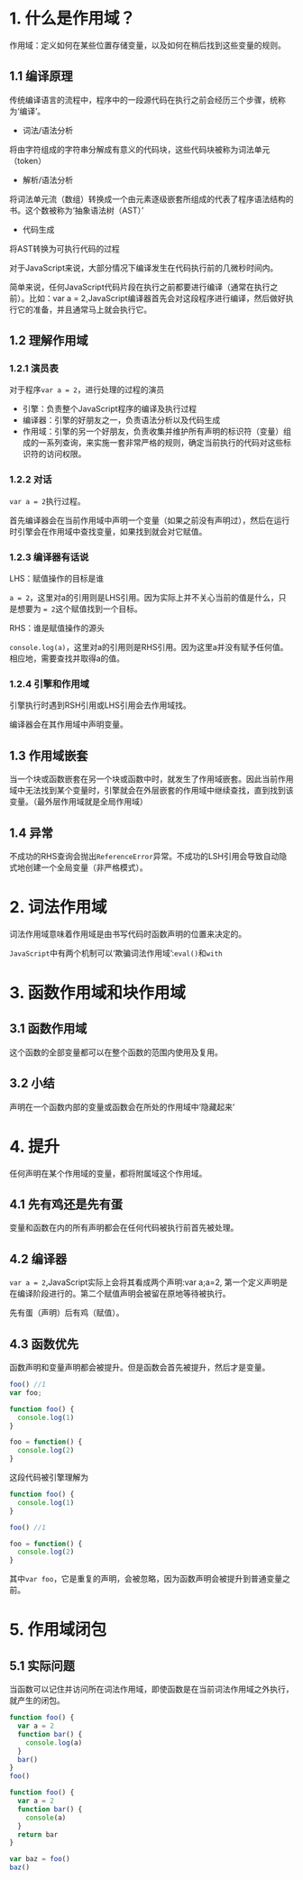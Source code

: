 # 1. 什么是作用域？
作用域：定义如何在某些位置存储变量，以及如何在稍后找到这些变量的规则。

## 1.1 编译原理
传统编译语言的流程中，程序中的一段源代码在执行之前会经历三个步骤，统称为‘编译’。

- 词法/语法分析

将由字符组成的字符串分解成有意义的代码块，这些代码块被称为词法单元（token）
- 解析/语法分析

将词法单元流（数组）转换成一个由元素逐级嵌套所组成的代表了程序语法结构的书。这个数被称为‘抽象语法树（AST）’
- 代码生成

将AST转换为可执行代码的过程

对于JavaScript来说，大部分情况下编译发生在代码执行前的几微秒时间内。

简单来说，任何JavaScript代码片段在执行之前都要进行编译（通常在执行之前）。比如：var a = 2,JavaScript编译器首先会对这段程序进行编译，然后做好执行它的准备，并且通常马上就会执行它。

## 1.2 理解作用域
### 1.2.1 演员表
对于程序`var a = 2`，进行处理的过程的演员

- 引擎：负责整个JavaScript程序的编译及执行过程
- 编译器：引擎的好朋友之一，负责语法分析以及代码生成
- 作用域：引擎的另一个好朋友，负责收集并维护所有声明的标识符（变量）组成的一系列查询，来实施一套非常严格的规则，确定当前执行的代码对这些标识符的访问权限。

### 1.2.2 对话
`var a = 2`执行过程。

首先编译器会在当前作用域中声明一个变量（如果之前没有声明过），然后在运行时引擎会在作用域中查找变量，如果找到就会对它赋值。

### 1.2.3 编译器有话说

LHS：赋值操作的目标是谁

`a = 2`，这里对a的引用则是LHS引用。因为实际上并不关心当前的值是什么，只是想要为 `= 2`这个赋值找到一个目标。

RHS：谁是赋值操作的源头

`console.log(a)`，这里对a的引用则是RHS引用。因为这里a并没有赋予任何值。相应地，需要查找并取得a的值。

### 1.2.4 引擎和作用域
引擎执行时遇到RSH引用或LHS引用会去作用域找。

编译器会在其作用域中声明变量。

## 1.3 作用域嵌套
当一个块或函数嵌套在另一个块或函数中时，就发生了作用域嵌套。因此当前作用域中无法找到某个变量时，引擎就会在外层嵌套的作用域中继续查找，直到找到该变量。（最外层作用域就是全局作用域）
## 1.4 异常

不成功的RHS查询会抛出`ReferenceError`异常。不成功的LSH引用会导致自动隐式地创建一个全局变量（非严格模式）。

# 2. 词法作用域

词法作用域意味着作用域是由书写代码时函数声明的位置来决定的。

`JavaScript`中有两个机制可以‘欺骗词法作用域’:`eval()`和`with`

# 3. 函数作用域和块作用域
## 3.1 函数作用域
这个函数的全部变量都可以在整个函数的范围内使用及复用。

## 3.2 小结

声明在一个函数内部的变量或函数会在所处的作用域中‘隐藏起来’

# 4. 提升

任何声明在某个作用域的变量，都将附属域这个作用域。

## 4.1 先有鸡还是先有蛋

变量和函数在内的所有声明都会在任何代码被执行前首先被处理。

## 4.2 编译器

`var a = 2`,JavaScript实际上会将其看成两个声明:var a;a=2,
第一个定义声明是在编译阶段进行的。第二个赋值声明会被留在原地等待被执行。


先有蛋（声明）后有鸡（赋值）。

## 4.3 函数优先

函数声明和变量声明都会被提升。但是函数会首先被提升，然后才是变量。

```JavaScript
foo() //1
var foo;

function foo() {
  console.log(1)
}

foo = function() {
  console.log(2)
}
```

这段代码被引擎理解为
```JavaScript
function foo() {
  console.log(1)
}

foo() //1

foo = function() {
  console.log(2)
}
```

其中`var foo`，它是重复的声明，会被忽略，因为函数声明会被提升到普通变量之前。

# 5. 作用域闭包

## 5.1 实际问题
当函数可以记住并访问所在词法作用域，即使函数是在当前词法作用域之外执行，就产生的闭包。
```JavaScript
function foo() {
  var a = 2
  function bar() {
    console.log(a)
  }
  bar()
}
foo()
```

```JavaScript
function foo() {
  var a = 2
  function bar() {
    console(a)
  }
  return bar
}

var baz = foo()
baz()
```